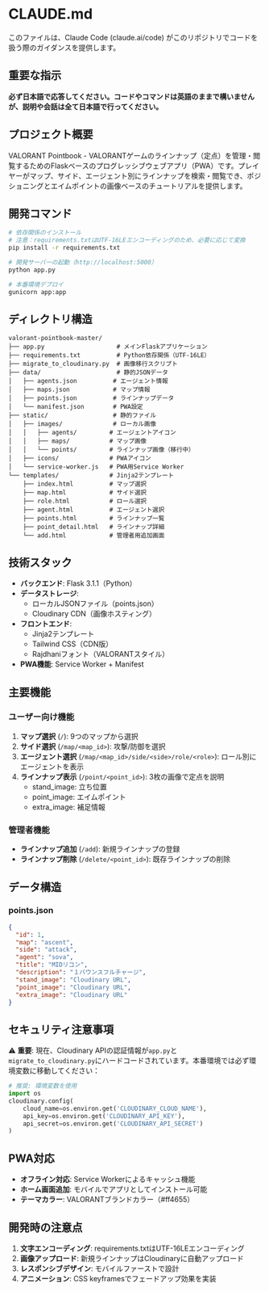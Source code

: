 # CLAUDE.md

このファイルは、Claude Code (claude.ai/code) がこのリポジトリでコードを扱う際のガイダンスを提供します。

## 重要な指示
**必ず日本語で応答してください。コードやコマンドは英語のままで構いませんが、説明や会話は全て日本語で行ってください。**

## プロジェクト概要

VALORANT Pointbook - VALORANTゲームのラインナップ（定点）を管理・閲覧するためのFlaskベースのプログレッシブウェブアプリ（PWA）です。プレイヤーがマップ、サイド、エージェント別にラインナップを検索・閲覧でき、ポジショニングとエイムポイントの画像ベースのチュートリアルを提供します。

## 開発コマンド

```bash
# 依存関係のインストール
# 注意：requirements.txtはUTF-16LEエンコーディングのため、必要に応じて変換
pip install -r requirements.txt

# 開発サーバーの起動（http://localhost:5000）
python app.py

# 本番環境デプロイ
gunicorn app:app
```

## ディレクトリ構造

```
valorant-pointbook-master/
├── app.py                    # メインFlaskアプリケーション
├── requirements.txt          # Python依存関係（UTF-16LE）
├── migrate_to_cloudinary.py  # 画像移行スクリプト
├── data/                     # 静的JSONデータ
│   ├── agents.json          # エージェント情報
│   ├── maps.json            # マップ情報
│   ├── points.json          # ラインナップデータ
│   └── manifest.json        # PWA設定
├── static/                  # 静的ファイル
│   ├── images/              # ローカル画像
│   │   ├── agents/         # エージェントアイコン
│   │   ├── maps/           # マップ画像
│   │   └── points/         # ラインナップ画像（移行中）
│   ├── icons/              # PWAアイコン
│   └── service-worker.js   # PWA用Service Worker
└── templates/              # Jinja2テンプレート
    ├── index.html          # マップ選択
    ├── map.html            # サイド選択
    ├── role.html           # ロール選択
    ├── agent.html          # エージェント選択
    ├── points.html         # ラインナップ一覧
    ├── point_detail.html   # ラインナップ詳細
    └── add.html            # 管理者用追加画面
```

## 技術スタック

- **バックエンド**: Flask 3.1.1（Python）
- **データストレージ**: 
  - ローカルJSONファイル（points.json）
  - Cloudinary CDN（画像ホスティング）
- **フロントエンド**: 
  - Jinja2テンプレート
  - Tailwind CSS（CDN版）
  - Rajdhaniフォント（VALORANTスタイル）
- **PWA機能**: Service Worker + Manifest

## 主要機能

### ユーザー向け機能
1. **マップ選択** (`/`): 9つのマップから選択
2. **サイド選択** (`/map/<map_id>`): 攻撃/防御を選択
3. **エージェント選択** (`/map/<map_id>/side/<side>/role/<role>`): ロール別にエージェントを表示
4. **ラインナップ表示** (`/point/<point_id>`): 3枚の画像で定点を説明
   - stand_image: 立ち位置
   - point_image: エイムポイント
   - extra_image: 補足情報

### 管理者機能
- **ラインナップ追加** (`/add`): 新規ラインナップの登録
- **ラインナップ削除** (`/delete/<point_id>`): 既存ラインナップの削除

## データ構造

### points.json
```json
{
  "id": 1,
  "map": "ascent",
  "side": "attack",
  "agent": "sova",
  "title": "MIDリコン",
  "description": "１バウンスフルチャージ",
  "stand_image": "Cloudinary URL",
  "point_image": "Cloudinary URL",
  "extra_image": "Cloudinary URL"
}
```

## セキュリティ注意事項

⚠️ **重要**: 現在、Cloudinary APIの認証情報が`app.py`と`migrate_to_cloudinary.py`にハードコードされています。本番環境では必ず環境変数に移動してください：

```python
# 推奨: 環境変数を使用
import os
cloudinary.config(
    cloud_name=os.environ.get('CLOUDINARY_CLOUD_NAME'),
    api_key=os.environ.get('CLOUDINARY_API_KEY'),
    api_secret=os.environ.get('CLOUDINARY_API_SECRET')
)
```

## PWA対応

- **オフライン対応**: Service Workerによるキャッシュ機能
- **ホーム画面追加**: モバイルでアプリとしてインストール可能
- **テーマカラー**: VALORANTブランドカラー（#ff4655）

## 開発時の注意点

1. **文字エンコーディング**: requirements.txtはUTF-16LEエンコーディング
2. **画像アップロード**: 新規ラインナップはCloudinaryに自動アップロード
3. **レスポンシブデザイン**: モバイルファーストで設計
4. **アニメーション**: CSS keyframesでフェードアップ効果を実装
